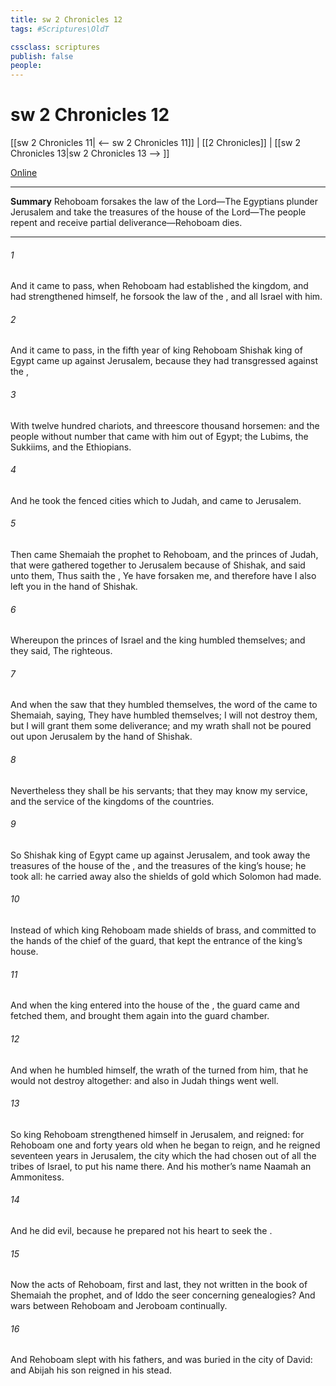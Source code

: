 ```yaml
---
title: sw 2 Chronicles 12
tags: #Scriptures\OldT

cssclass: scriptures
publish: false
people:
---
```


# sw 2 Chronicles 12
[[sw 2 Chronicles 11| <-- sw 2 Chronicles 11]] | [[2 Chronicles]] | [[sw 2 Chronicles 13|sw 2 Chronicles 13 --> ]]

[Online](https://churchofjesuschrist.org/study/scriptures/ot/2-chr/12?lang=eng)

---
__Summary__
Rehoboam forsakes the law of the Lord—The Egyptians plunder Jerusalem and take the treasures of the house of the Lord—The people repent and receive partial deliverance—Rehoboam dies.

---
###### 1 
And it came to pass, when Rehoboam had established the kingdom, and had strengthened himself, he forsook the law of the , and all Israel with him.

###### 2 
And it came to pass,  in the fifth year of king Rehoboam Shishak king of Egypt came up against Jerusalem, because they had transgressed against the ,

###### 3 
With twelve hundred chariots, and threescore thousand horsemen: and the people  without number that came with him out of Egypt; the Lubims, the Sukkiims, and the Ethiopians.

###### 4 
And he took the fenced cities which  to Judah, and came to Jerusalem.

###### 5 
Then came Shemaiah the prophet to Rehoboam, and  the princes of Judah, that were gathered together to Jerusalem because of Shishak, and said unto them, Thus saith the , Ye have forsaken me, and therefore have I also left you in the hand of Shishak.

###### 6 
Whereupon the princes of Israel and the king humbled themselves; and they said, The   righteous.

###### 7 
And when the  saw that they humbled themselves, the word of the  came to Shemaiah, saying, They have humbled themselves;  I will not destroy them, but I will grant them some deliverance; and my wrath shall not be poured out upon Jerusalem by the hand of Shishak.

###### 8 
Nevertheless they shall be his servants; that they may know my service, and the service of the kingdoms of the countries.

###### 9 
So Shishak king of Egypt came up against Jerusalem, and took away the treasures of the house of the , and the treasures of the king’s house; he took all: he carried away also the shields of gold which Solomon had made.

###### 10 
Instead of which king Rehoboam made shields of brass, and committed  to the hands of the chief of the guard, that kept the entrance of the king’s house.

###### 11 
And when the king entered into the house of the , the guard came and fetched them, and brought them again into the guard chamber.

###### 12 
And when he humbled himself, the wrath of the  turned from him, that he would not destroy  altogether: and also in Judah things went well.

###### 13 
So king Rehoboam strengthened himself in Jerusalem, and reigned: for Rehoboam  one and forty years old when he began to reign, and he reigned seventeen years in Jerusalem, the city which the  had chosen out of all the tribes of Israel, to put his name there. And his mother’s name  Naamah an Ammonitess.

###### 14 
And he did evil, because he prepared not his heart to seek the .

###### 15 
Now the acts of Rehoboam, first and last,  they not written in the book of Shemaiah the prophet, and of Iddo the seer concerning genealogies? And  wars between Rehoboam and Jeroboam continually.

###### 16 
And Rehoboam slept with his fathers, and was buried in the city of David: and Abijah his son reigned in his stead.

